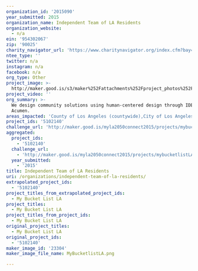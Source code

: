 ```yaml
---
organization_id: '2015090'
year_submitted: 2015
organization_name: Independent Team of LA Residents
organization_website:
  - n/a
ein: '954302067'
zip: '90025'
charity_navigator_url: 'https://www.charitynavigator.org/index.cfm?bay=search.profile&ein=954302067'
ntee_type: ''
twitter: n/a
instagram: n/a
facebook: n/a
org_type: Other
project_image: >-
  http://maker.good.is/s3/maker%252Fattachments%252Fproject_photos%252Fimages%252F23304%252Fdisplay%252FMyBucketlistLA.png=c570x385
project_video: ''
org_summary: >-
  We design community solutions using human-centered design through IDEO.org and
  Acumen.
areas_impacted: 'County of Los Angeles (countywide),City of Los Angeles (citywide)'
project_ids: '5102140'
challenge_url: 'http://maker.good.is/myla2050connect2015/projects/mybucketlistLA.html'
aggregated:
  project_ids:
    - '5102140'
  challenge_url:
    - 'http://maker.good.is/myla2050connect2015/projects/mybucketlistLA.html'
  year_submitted:
    - '2015'
title: Independent Team of LA Residents
uri: /organizations/independent-team-of-la-residents/
extrapolated_project_ids:
  - '5102140'
project_titles_from_extrapolated_project_ids:
  - My Bucket List LA
project_titles:
  - My Bucket List LA
project_titles_from_project_ids:
  - My Bucket List LA
original_project_titles:
  - My Bucket List LA
original_project_ids:
  - '5102140'
maker_image_id: '23304'
maker_image_file_name: MyBucketlistLA.png

---
```

